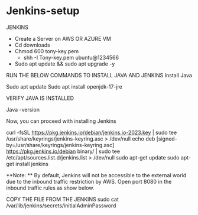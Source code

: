 # Jenkins-setup

JENKINS 

- Create a Server on AWS OR AZURE VM
- Cd downloads
- Chmod 600 tony-key.pem 
  -   shh -I Tony-key.pem ubuntu@1234566
- Sudo apt update && sudo apt upgrade -y

RUN THE BELOW COMMANDS TO INSTALL JAVA AND JENKINS
Install Java

Sudo apt update
Sudo apt install openjdk-17-jre

VERIFY JAVA IS INSTALLED

Java -version

Now, you can proceed with installing Jenkins

curl -fsSL https://pkg.jenkins.io/debian/jenkins.io-2023.key | sudo tee \
  /usr/share/keyrings/jenkins-keyring.asc > /dev/null
echo deb [signed-by=/usr/share/keyrings/jenkins-keyring.asc] \
  https://pkg.jenkins.io/debian binary/ | sudo tee \
  /etc/apt/sources.list.d/jenkins.list > /dev/null
sudo apt-get update
sudo apt-get install jenkins

**Note: ** By default, Jenkins will not be accessible to the external world due to the inbound traffic restriction by AWS. Open port 8080 in the inbound traffic rules as show below.

COPY THE FILE FROM THE JENKINS
sudo cat /var/lib/jenkins/secrets/initialAdminPassword


